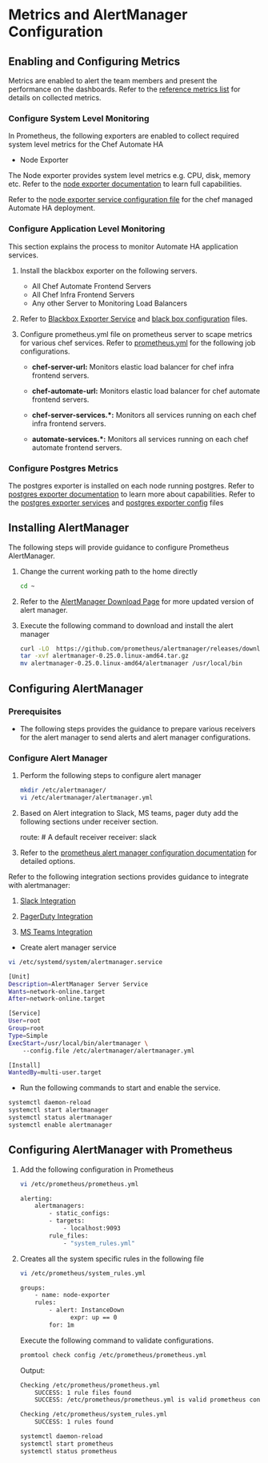 
# Metrics and AlertManager Configuration

## Enabling and Configuring Metrics

Metrics are enabled to alert the team members and present the performance on the dashboards. Refer to the [reference metrics list](./Prometheus_Reference_Metrics_List.md) for details on collected metrics.

### Configure System Level Monitoring

In Prometheus, the following exporters are enabled to collect required system level metrics for the Chef Automate HA

* Node Exporter

The Node exporter provides system level metrics e.g. CPU, disk, memory etc. Refer to the [node exporter documentation](https://github.com/prometheus/node_exporter) to learn full capabilities.

Refer to the [node exporter service configuration file](./exporter_service_files/node_exporter.service) for the chef managed Automate HA deployment. 

### Configure Application Level Monitoring

This section explains the process to monitor Automate HA application services.

1. Install the blackbox exporter on the following servers.

    * All Chef Automate Frontend Servers
    * All Chef Infra Frontend Servers
    * Any other Server to Monitoring Load Balancers

1. Refer to [Blackbox Exporter Service](./exporter_service_files/blackbox_exporter.service) and [black box configuration](./exporter_configs/blackbox_exporter.yml) files.

1. Configure prometheus.yml file on prometheus server to scape metrics for various chef services. Refer to [prometheus.yml](./prometheus.yml) for the following job configurations.

    * **chef-server-url:** Monitors elastic load balancer for chef infra frontend servers.

    * **chef-automate-url:**  Monitors elastic load balancer for chef automate frontend servers.

    * **chef-server-services.*:** Monitors all services running on each chef infra frontend servers.

    * **automate-services.*:** Monitors all services running on each chef automate frontend servers.

### Configure Postgres Metrics

The postgres exporter is installed on each node running postgres. Refer to [postgres exporter documentation](https://github.com/prometheus-community/postgres_exporter) to learn more about capabilities. Refer to the [postgres exporter services](./exporter_service_files/postgres_exporter.service) and [postgres exporter config](./exporter_configs/postgres_exporter.env) files

## Installing AlertManager

The following steps will provide guidance to configure Prometheus AlertManager.

1. Change the current working path to the home directly

    ```sh
    cd ~
    ```

1. Refer to the [AlertManager Download Page](https://prometheus.io/download/#alertmanager) for more updated version of alert manager.

1. Execute the following command to download and install the alert manager

    ```sh
    curl -LO  https://github.com/prometheus/alertmanager/releases/download/v0.25.0/alertmanager-0.25.0.linux-amd64.tar.gz
    tar -xvf alertmanager-0.25.0.linux-amd64.tar.gz
    mv alertmanager-0.25.0.linux-amd64/alertmanager /usr/local/bin
    ```

## Configuring AlertManager

### Prerequisites

* The following steps provides the guidance to prepare various receivers for the alert manager to send alerts and alert manager configurations.

### Configure Alert Manager

1. Perform the following steps to configure alert manager

    ```sh
    mkdir /etc/alertmanager/
    vi /etc/alertmanager/alertmanager.yml
    ```

1. Based on Alert integration to Slack, MS teams, pager duty add the following sections under receiver section.

    route:
        # A default receiver
        receiver: slack

1. Refer to the [prometheus alert manager configuration documentation](https://prometheus.io/docs/alerting/latest/configuration/) for detailed options.

Refer to the following integration sections provides guidance to integrate with alertmanager:

1. [Slack Integration](./prometheus_slack_Integration_and_Notification.md)

1. [PagerDuty Integration ](./prometheus_PagerDuty_Integration_and_Notification.md)

1. [MS Teams Integration](./prometheus_msteams_Integration_and_Notification.md)

* Create alert manager service

```sh
vi /etc/systemd/system/alertmanager.service
```

```sh
[Unit]
Description=AlertManager Server Service
Wants=network-online.target
After=network-online.target

[Service]
User=root
Group=root
Type=Simple
ExecStart=/usr/local/bin/alertmanager \
    --config.file /etc/alertmanager/alertmanager.yml

[Install]
WantedBy=multi-user.target
```

* Run the following commands to start and enable the service.

```sh
systemctl daemon-reload
systemctl start alertmanager
systemctl status alertmanager
systemctl enable alertmanager
```

## Configuring AlertManager with Prometheus

1. Add the following configuration in Prometheus

    ```sh
    vi /etc/prometheus/prometheus.yml
    ```

    ```sh
    alerting:
        alertmanagers:
            - static_configs:
            - targets:
                - localhost:9093
            rule_files:
                - "system_rules.yml"
    ```

1. Creates all the system specific rules in the following file

    ```sh
    vi /etc/prometheus/system_rules.yml
    ```

    ```sh
    groups:
        - name: node-exporter
        rules:
            - alert: InstanceDown
                  expr: up == 0
            for: 1m
    ```

    Execute the following command to validate configurations.

    ```sh
    promtool check config /etc/prometheus/prometheus.yml
    ```

    Output:

    ```sh
    Checking /etc/prometheus/prometheus.yml
        SUCCESS: 1 rule files found
        SUCCESS: /etc/prometheus/prometheus.yml is valid prometheus config file syntax

    Checking /etc/prometheus/system_rules.yml
        SUCCESS: 1 rules found
    ```

    ```sh
    systemctl daemon-reload
    systemctl start prometheus
    systemctl status prometheus
    ```
